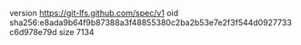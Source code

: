 version https://git-lfs.github.com/spec/v1
oid sha256:e8ada9b64f9b87388a3f48855380c2ba2b53e7e2f3f544d0927733c6d978e79d
size 7134
